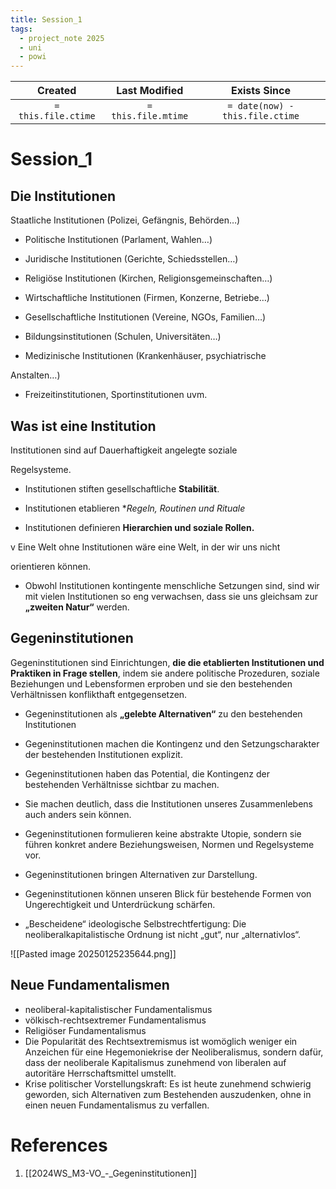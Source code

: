 ```yaml
---
title: Session_1
tags:
  - project_note 2025
  - uni
  - powi
---
```

|     Created      |  Last Modified   |       Exists Since        |
|:----------------:|:----------------:|:----------------:|
| `= this.file.ctime` | `= this.file.mtime` | `= date(now) - this.file.ctime`|

# Session_1

## Die Institutionen
Staatliche Institutionen (Polizei, Gefängnis, Behörden…)

- Politische Institutionen (Parlament, Wahlen…)

- Juridische Institutionen (Gerichte, Schiedsstellen…)

- Religiöse Institutionen (Kirchen, Religionsgemeinschaften…)

- Wirtschaftliche Institutionen (Firmen, Konzerne, Betriebe…)

- Gesellschaftliche Institutionen (Vereine, NGOs, Familien…)

- Bildungsinstitutionen (Schulen, Universitäten…)

- Medizinische Institutionen (Krankenhäuser, psychiatrische

Anstalten…)

- Freizeitinstitutionen, Sportinstitutionen uvm.

## Was ist eine Institution
Institutionen sind auf Dauerhaftigkeit angelegte soziale

Regelsysteme.

- Institutionen stiften gesellschaftliche **Stabilität**.

- Institutionen etablieren **Regeln, Routinen und Rituale*

- Institutionen definieren **Hierarchien und soziale Rollen.**

v Eine Welt ohne Institutionen wäre eine Welt, in der wir uns nicht

orientieren können.

- Obwohl Institutionen kontingente menschliche Setzungen sind,
sind wir mit vielen Institutionen so eng verwachsen, dass sie uns
gleichsam zur **„zweiten Natur“** werden.

## Gegeninstitutionen
Gegeninstitutionen sind Einrichtungen, **die die etablierten
Institutionen und Praktiken in Frage stellen**, indem sie andere
politische Prozeduren, soziale Beziehungen und
Lebensformen erproben und sie den bestehenden
Verhältnissen konflikthaft entgegensetzen.
-  Gegeninstitutionen als **„gelebte Alternativen“** zu den
bestehenden Institutionen
- Gegeninstitutionen machen die Kontingenz und den
Setzungscharakter der bestehenden Institutionen explizit.

- Gegeninstitutionen haben das Potential, die Kontingenz  der bestehenden Verhältnisse sichtbar zu machen.  
- Sie machen deutlich, dass die Institutionen unseres  Zusammenlebens auch anders sein können.  
- Gegeninstitutionen formulieren keine abstrakte Utopie,  sondern sie führen konkret andere Beziehungsweisen,  Normen und Regelsysteme vor.  
- Gegeninstitutionen bringen Alternativen zur Darstellung.  
- Gegeninstitutionen können unseren Blick für bestehende  Formen von Ungerechtigkeit und Unterdrückung schärfen.

- „Bescheidene“ ideologische Selbstrechtfertigung: Die neoliberalkapitalistische Ordnung ist nicht „gut“, nur „alternativlos“.

![[Pasted image 20250125235644.png]]

## Neue Fundamentalismen
- neoliberal-kapitalistischer Fundamentalismus  
- völkisch-rechtsextremer Fundamentalismus  
- Religiöser Fundamentalismus  
- Die Popularität des Rechtsextremismus ist womöglich weniger ein  Anzeichen für eine Hegemoniekrise der Neoliberalismus, sondern  dafür, dass der neoliberale Kapitalismus zunehmend von liberalen  auf autoritäre Herrschaftsmittel umstellt. 
- Krise politischer Vorstellungskraft: Es ist heute zunehmend  schwierig geworden, sich Alternativen zum Bestehenden  auszudenken, ohne in einen neuen Fundamentalismus zu verfallen.
# References
1. [[2024WS_M3-VO_-_Gegeninstitutionen]]